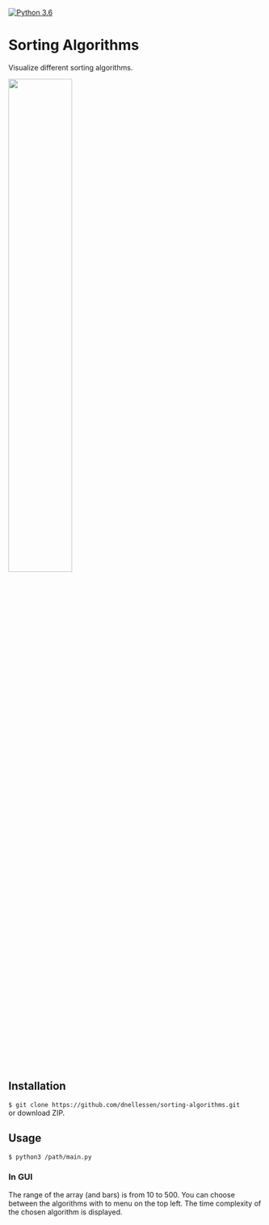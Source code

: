 [![Python 3.6](https://img.shields.io/badge/python-3.6-blue.svg)](https://www.python.org/downloads/release/python-3105/)

# Sorting Algorithms

Visualize different sorting algorithms.

<img src="img/demo.gif" width="50%"> 


## Installation
`$ git clone https://github.com/dnellessen/sorting-algorithms.git`\
or download ZIP.


## Usage
`$ python3 /path/main.py`

### In GUI
The range of the array (and bars) is from 10 to 500.
You can choose between the algorithms with to menu on the top left. The time complexity of the chosen algorithm is displayed.
